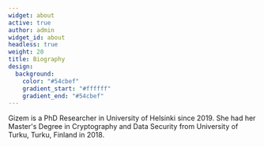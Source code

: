 ```yaml
---
widget: about
active: true
author: admin
widget_id: about
headless: true
weight: 20
title: Biography
design:
  background:
    color: "#54cbef"
    gradient_start: "#ffffff"
    gradient_end: "#54cbef"
---
```

Gizem is a PhD Researcher in University of Helsinki since 2019. She had her Master's Degree in Cryptography and Data Security from University of Turku, Turku, Finland in 2018.